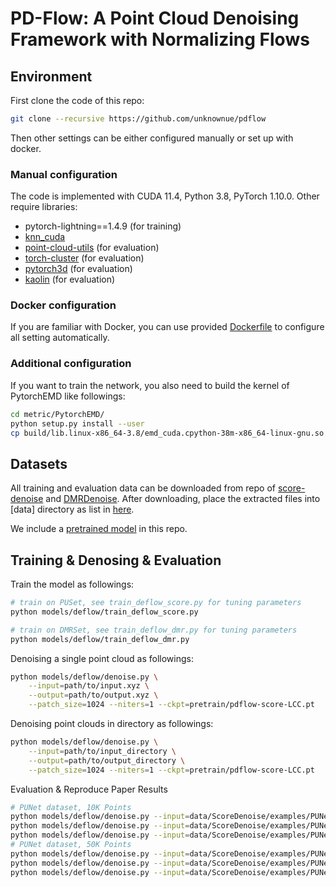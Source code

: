 
# PD-Flow: A Point Cloud Denoising Framework with Normalizing Flows

<!-- Official PyTorch implementation for paper: https://xxx.xx -->

## Environment

First clone the code of this repo:
```bash
git clone --recursive https://github.com/unknownue/pdflow
```
Then other settings can be either configured manually or set up with docker.

### Manual configuration

The code is implemented with CUDA 11.4, Python 3.8, PyTorch 1.10.0.
Other require libraries:

- pytorch-lightning==1.4.9 (for training)
- [knn_cuda](https://github.com/unlimblue/KNN_CUDA)
- [point-cloud-utils](https://github.com/fwilliams/point-cloud-utils) (for evaluation)
- [torch-cluster](https://github.com/rusty1s/pytorch_cluster) (for evaluation)
- [pytorch3d](https://github.com/facebookresearch/pytorch3d) (for evaluation)
- [kaolin](https://github.com/NVIDIAGameWorks/kaolin) (for evaluation)

### Docker configuration

If you are familiar with Docker, you can use provided [Dockerfile](docker/Dockerfile) to configure all setting automatically.

### Additional configuration

If you want to train the network, you also need to build the kernel of PytorchEMD like followings:
```bash
cd metric/PytorchEMD/
python setup.py install --user
cp build/lib.linux-x86_64-3.8/emd_cuda.cpython-38m-x86_64-linux-gnu.so .
```

## Datasets
All training and evaluation data can be downloaded from repo of [score-denoise](https://github.com/luost26/score-denoise) and [DMRDenoise](https://github.com/luost26/DMRDenoise/).
After downloading, place the extracted files into [data] directory as list in [here](data/.gitkeep).

We include a [pretrained model](pretrain/pdflow-score-LCC.pt) in this repo.

## Training & Denosing & Evaluation
Train the model as followings:
```bash
# train on PUSet, see train_deflow_score.py for tuning parameters
python models/deflow/train_deflow_score.py

# train on DMRSet, see train_deflow_dmr.py for tuning parameters
python models/deflow/train_deflow_dmr.py
```

Denoising a single point cloud as followings:
```bash
python models/deflow/denoise.py \
    --input=path/to/input.xyz \
    --output=path/to/output.xyz \
    --patch_size=1024 --niters=1 --ckpt=pretrain/pdflow-score-LCC.pt
```

Denoising point clouds in directory as followings:
```bash
python models/deflow/denoise.py \
    --input=path/to/input_directory \
    --output=path/to/output_directory \
    --patch_size=1024 --niters=1 --ckpt=pretrain/pdflow-score-LCC.pt
```

Evaluation & Reproduce Paper Results
```bash
# PUNet dataset, 10K Points
python models/deflow/denoise.py --input=data/ScoreDenoise/examples/PUNet_10000_poisson_0.01 --output=evaluation/PU_10000_n0.01_i1 --patch_size=1024 --niters=1 --ckpt=pretrain/pdflow-score-LCC.pt
python models/deflow/denoise.py --input=data/ScoreDenoise/examples/PUNet_10000_poisson_0.02 --output=evaluation/PU_10000_n0.02_i1 --patch_size=1024 --niters=1 --ckpt=pretrain/pdflow-score-LCC.pt
python models/deflow/denoise.py --input=data/ScoreDenoise/examples/PUNet_10000_poisson_0.03 --output=evaluation/PU_10000_n0.03_i1 --patch_size=1024 --niters=2 --ckpt=pretrain/pdflow-score-LCC.pt
# PUNet dataset, 50K Points
python models/deflow/denoise.py --input=data/ScoreDenoise/examples/PUNet_50000_poisson_0.01 --output=evaluation/PU_50000_n0.01_i1 --patch_size=1024 --niters=1 --ckpt=pretrain/pdflow-score-LCC.pt
python models/deflow/denoise.py --input=data/ScoreDenoise/examples/PUNet_50000_poisson_0.02 --output=evaluation/PU_50000_n0.02_i1 --patch_size=1024 --niters=2 --first_iter_partition --ckpt=pretrain/pdflow-score-LCC.pt
python models/deflow/denoise.py --input=data/ScoreDenoise/examples/PUNet_50000_poisson_0.03 --output=evaluation/PU_50000_n0.03_i1 --patch_size=1024 --niters=2 --first_iter_partition --ckpt=pretrain/pdflow-score-LCC.pt
```

